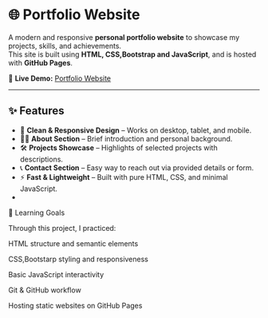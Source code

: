 # 🌐 Portfolio Website

A modern and responsive **personal portfolio website** to showcase my projects, skills, and achievements.  
This site is built using **HTML, CSS,Bootstrap and JavaScript**, and is hosted with **GitHub Pages**.

🔗 **Live Demo:** [Portfolio Website](https://adithya27adi.github.io/portfolio-website/)

---

## ✨ Features
- 🎨 **Clean & Responsive Design** – Works on desktop, tablet, and mobile.  
- 🧑‍💻 **About Section** – Brief introduction and personal background.  
- 🛠 **Projects Showcase** – Highlights of selected projects with descriptions.  
- 📞 **Contact Section** – Easy way to reach out via provided details or form.  
- ⚡ **Fast & Lightweight** – Built with pure HTML, CSS, and minimal JavaScript.
- 
📖 Learning Goals

Through this project, I practiced:

HTML structure and semantic elements

CSS,Bootstarp styling and responsiveness

Basic JavaScript interactivity

Git & GitHub workflow

Hosting static websites on GitHub Pages
